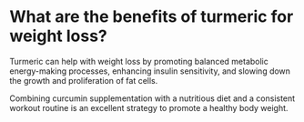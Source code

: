 # What are the benefits of turmeric for weight loss?

Turmeric can help with weight loss by promoting balanced metabolic energy-making processes, enhancing insulin sensitivity, and slowing down the growth and proliferation of fat cells.   

Combining curcumin supplementation with a nutritious diet and a consistent workout routine is an excellent strategy to promote a healthy body weight.